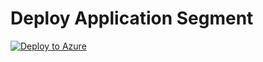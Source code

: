 # Deploy Application Segment

[![Deploy to Azure](https://azuredeploy.net/deploybutton.png)](https://azuredeploy.net/)
